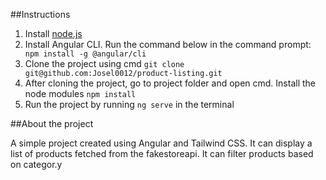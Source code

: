 ##Instructions

1. Install [node.js](https://nodejs.org/en)
2. Install Angular CLI. Run the command below in the command prompt: 
    ``` npm install -g @angular/cli```
3. Clone the project using cmd
    ``` git clone git@github.com:Josel0012/product-listing.git ```
4. After cloning the project, go to project folder and open cmd. Install the node modules
    ``` npm install ```
5. Run the project by running ``` ng serve ``` in the terminal


##About the project

A simple project created using Angular and Tailwind CSS. 
It can display a list of products fetched from the fakestoreapi. It can filter products based on categor.y
